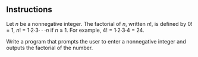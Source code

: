 ## Instructions
Let *n* be a nonnegative integer. The factorial of *n*, written *n*!, is defined by 0! = 1, *n*! = 1·2·3· · ·*n* if *n* &#8805; 1. For example, 4! = 1·2·3·4 = 24. 

Write a program that prompts the user to enter a nonnegative integer and outputs the factorial of the number.

